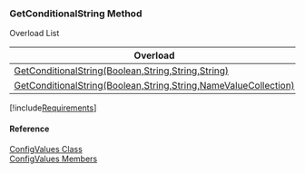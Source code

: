 ﻿### GetConditionalString Method

Overload List

| Overload | Description |
| --- | --- |
| [GetConditionalString(Boolean,String,String,String)](FChoice.Common~FChoice.Common.ConfigValues~GetConditionalString(Boolean,String,String,String).md) |   |
| [GetConditionalString(Boolean,String,String,NameValueCollection)](FChoice.Common~FChoice.Common.ConfigValues~GetConditionalString(Boolean,String,String,NameValueCollection).md) |   |

[!include[Requirements](../partials/requirements.md)]



#### Reference

[ConfigValues Class](FChoice.Common~FChoice.Common.ConfigValues.md)  
[ConfigValues Members](FChoice.Common~FChoice.Common.ConfigValues_members.md)